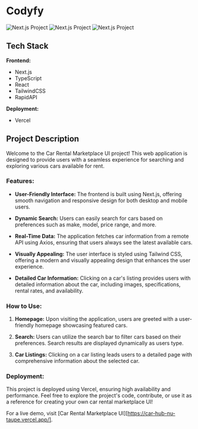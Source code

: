 
# Codyfy 

![Next.js Project](https://github.com/GaushJ/car_hub/assets/53349226/7de9c3c3-93d5-4a33-9bf9-3d78ebd58e02)
![Next.js Project](https://github.com/GaushJ/car_hub/assets/53349226/7de9c3c3-93d5-4a33-9bf9-3d78ebd58e02)
![Next.js Project](https://github.com/GaushJ/car_hub/assets/53349226/7de9c3c3-93d5-4a33-9bf9-3d78ebd58e02)

## Tech Stack

**Frontend:**
- Next.js
- TypeScript
- React
- TailwindCSS
- RapidAPI

**Deployment:**
- Vercel

## Project Description

Welcome to the Car Rental Marketplace UI project! This web application is designed to provide users with a seamless experience for searching and exploring various cars available for rent.

### Features:

- **User-Friendly Interface:** The frontend is built using Next.js, offering smooth navigation and responsive design for both desktop and mobile users.

- **Dynamic Search:** Users can easily search for cars based on preferences such as make, model, price range, and more.

- **Real-Time Data:** The application fetches car information from a remote API using Axios, ensuring that users always see the latest available cars.

- **Visually Appealing:** The user interface is styled using Tailwind CSS, offering a modern and visually appealing design that enhances the user experience.

- **Detailed Car Information:** Clicking on a car's listing provides users with detailed information about the car, including images, specifications, rental rates, and availability.



### How to Use:

1. **Homepage:** Upon visiting the application, users are greeted with a user-friendly homepage showcasing featured cars.

2. **Search:** Users can utilize the search bar to filter cars based on their preferences. Search results are displayed dynamically as users type.

3. **Car Listings:** Clicking on a car listing leads users to a detailed page with comprehensive information about the selected car.

### Deployment:

This project is deployed using Vercel, ensuring high availability and performance. Feel free to explore the project's code, contribute, or use it as a reference for creating your own car rental marketplace UI!

For a live demo, visit [Car Rental Marketplace UI][https://car-hub-nu-taupe.vercel.app/].



